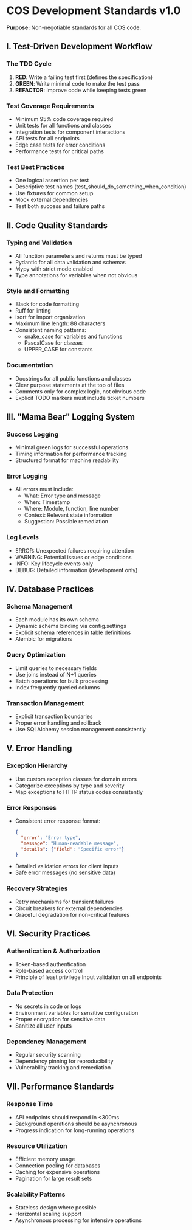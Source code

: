 # COS Development Standards v1.0
**Purpose:** Non-negotiable standards for all COS code.

## I. Test-Driven Development Workflow

### The TDD Cycle
1. **RED**: Write a failing test first (defines the specification)
2. **GREEN**: Write minimal code to make the test pass
3. **REFACTOR**: Improve code while keeping tests green

### Test Coverage Requirements
- Minimum 95% code coverage required
- Unit tests for all functions and classes
- Integration tests for component interactions
- API tests for all endpoints
- Edge case tests for error conditions
- Performance tests for critical paths

### Test Best Practices
- One logical assertion per test
- Descriptive test names (test_should_do_something_when_condition)
- Use fixtures for common setup
- Mock external dependencies
- Test both success and failure paths

## II. Code Quality Standards

### Typing and Validation
- All function parameters and returns must be typed
- Pydantic for all data validation and schemas
- Mypy with strict mode enabled
- Type annotations for variables when not obvious

### Style and Formatting
- Black for code formatting
- Ruff for linting
- isort for import organization
- Maximum line length: 88 characters
- Consistent naming patterns:
  - snake_case for variables and functions
  - PascalCase for classes
  - UPPER_CASE for constants

### Documentation
- Docstrings for all public functions and classes
- Clear purpose statements at the top of files
- Comments only for complex logic, not obvious code
- Explicit TODO markers must include ticket numbers

## III. "Mama Bear" Logging System

### Success Logging
- Minimal green logs for successful operations
- Timing information for performance tracking
- Structured format for machine readability

### Error Logging
- All errors must include:
  - What: Error type and message
  - When: Timestamp
  - Where: Module, function, line number
  - Context: Relevant state information
  - Suggestion: Possible remediation

### Log Levels
- ERROR: Unexpected failures requiring attention
- WARNING: Potential issues or edge conditions
- INFO: Key lifecycle events only
- DEBUG: Detailed information (development only)

## IV. Database Practices

### Schema Management
- Each module has its own schema
- Dynamic schema binding via config.settings
- Explicit schema references in table definitions
- Alembic for migrations

### Query Optimization
- Limit queries to necessary fields
- Use joins instead of N+1 queries
- Batch operations for bulk processing
- Index frequently queried columns

### Transaction Management
- Explicit transaction boundaries
- Proper error handling and rollback
- Use SQLAlchemy session management consistently

## V. Error Handling

### Exception Hierarchy
- Use custom exception classes for domain errors
- Categorize exceptions by type and severity
- Map exceptions to HTTP status codes consistently

### Error Responses
- Consistent error response format:
  ```json
  {
    "error": "Error type",
    "message": "Human-readable message",
    "details": {"field": "Specific error"}
  }

- Detailed validation errors for client inputs
- Safe error messages (no sensitive data)

### Recovery Strategies

- Retry mechanisms for transient failures
- Circuit breakers for external dependencies
- Graceful degradation for non-critical features

## VI. Security Practices
### Authentication & Authorization

- Token-based authentication
- Role-based access control
- Principle of least privilege
 Input validation on all endpoints

### Data Protection

- No secrets in code or logs
- Environment variables for sensitive configuration
- Proper encryption for sensitive data
- Sanitize all user inputs

### Dependency Management

- Regular security scanning
- Dependency pinning for reproducibility
- Vulnerability tracking and remediation

## VII. Performance Standards
### Response Time

- API endpoints should respond in <300ms
- Background operations should be asynchronous
- Progress indication for long-running operations

### Resource Utilization

- Efficient memory usage
- Connection pooling for databases
- Caching for expensive operations
- Pagination for large result sets

### Scalability Patterns

- Stateless design where possible
- Horizontal scaling support
- Asynchronous processing for intensive operations

